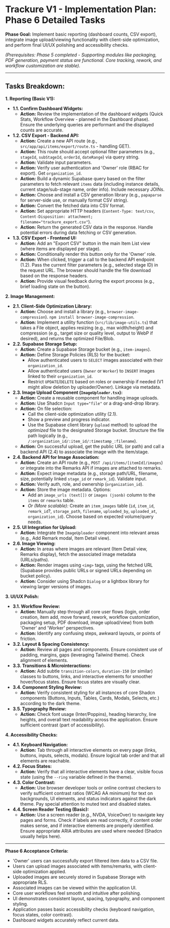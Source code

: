 # Trackure V1 - Implementation Plan: Phase 6 Detailed Tasks

**Phase Goal:** Implement basic reporting (dashboard counts, CSV export), integrate image upload/viewing functionality with client-side optimization, and perform final UI/UX polishing and accessibility checks.

_(Prerequisites: Phase 5 completed - Supporting modules like packaging, PDF generation, payment status are functional. Core tracking, rework, and workflow customization are stable)._

---

## Tasks Breakdown:

**1. Reporting (Basic V1):**

- **1.1. Confirm Dashboard Widgets:**
  - **Action:** Review the implementation of the dashboard widgets (Quick Stats, Workflow Overview - planned in the Dashboard phase). Ensure the underlying queries are performant and the displayed counts are accurate.
- **1.2. CSV Export - Backend API:**
  - **Action:** Create a new API route (e.g., `src/app/api/items/export/route.ts` - handling GET).
  - **Action:** This route should accept optional filter parameters (e.g., `stageId`, `subStageId`, `orderId`, `dateRange`) via query string.
  - **Action:** Validate input parameters.
  - **Action:** Verify user authentication and 'Owner' role (RBAC for export). Get `organization_id`.
  - **Action:** Build a dynamic Supabase query based on the filter parameters to fetch relevant `items` data (including instance details, current stage/sub-stage name, order info). Include necessary JOINs.
  - **Action:** Choose and install a CSV generation library (e.g., `papaparse` for server-side use, or manually format CSV string).
  - **Action:** Convert the fetched data into CSV format.
  - **Action:** Set appropriate HTTP headers (`Content-Type: text/csv`, `Content-Disposition: attachment; filename="trackure_export.csv"`).
  - **Action:** Return the generated CSV data in the response. Handle potential errors during data fetching or CSV generation.
- **1.3. CSV Export - Frontend UI:**
  - **Action:** Add an "Export CSV" button in the main Item List view (where items are displayed per stage).
  - **Action:** Conditionally render this button only for the 'Owner' role.
  - **Action:** When clicked, trigger a call to the backend API endpoint (1.2). Pass the current filter parameters (e.g., selected stage ID) in the request URL. The browser should handle the file download based on the response headers.
  - **Action:** Provide visual feedback during the export process (e.g., brief loading state on the button).

**2. Image Management:**

- **2.1. Client-Side Optimization Library:**
  - **Action:** Choose and install a library (e.g., `browser-image-compression`). `npm install browser-image-compression`.
  - **Action:** Implement a utility function (`src/lib/image-utils.ts`) that takes a File object, applies resizing (e.g., max width/height) and compression (e.g., target size or quality level, output to WebP if desired), and returns the optimized File/Blob.
- **2.2. Supabase Storage Setup:**
  - **Action:** Create a Supabase Storage bucket (e.g., `item-images`).
  - **Action:** Define Storage Policies (RLS) for the bucket:
    - Allow authenticated users to `SELECT` images associated with their `organization_id`.
    - Allow authenticated users (`Owner` or `Worker`) to `INSERT` images linked to their `organization_id`.
    - Restrict `UPDATE`/`DELETE` based on roles or ownership if needed (V1 might allow deletion by uploader/Owner). Linkage via metadata.
- **2.3. Image Upload Component (`ImageUploader.tsx`):**
  - **Action:** Create a reusable component for handling image uploads.
  - **Action:** Use Shadcn `Input type="file"` or a drag-and-drop library.
  - **Action:** On file selection:
    - Call the client-side optimization utility (2.1).
    - Show a preview and progress indicator.
    - Use the Supabase client library (`upload` method) to upload the _optimized_ file to the designated Storage bucket. Structure the file path logically (e.g., `/:organization_id/:item_id/:timestamp_:filename`).
  - **Action:** On successful upload, get the public URL (or path) and call a backend API (2.4) to associate the image with the item/stage.
- **2.4. Backend API for Image Association:**
  - **Action:** Create an API route (e.g., `POST /api/items/[itemId]/images`) or integrate into the Remarks API if images are attached to remarks.
  - **Action:** Expect image metadata (e.g., storage path/URL, filename, size, potentially linked `stage_id` or `remark_id`). Validate input.
  - **Action:** Verify auth, role, and ownership (`organization_id`).
  - **Action:** Store the image metadata. Options:
    - Add an `image_urls (text[])` or `images (jsonb)` column to the `items` or `remarks` table.
    - _Or (More scalable):_ Create an `item_images` table (`id`, `item_id`, `remark_id`?, `storage_path`, `filename`, `uploaded_by`, `uploaded_at`, `organization_id`). Choose based on expected volume/query needs.
- **2.5. UI Integration for Upload:**
  - **Action:** Integrate the `ImageUploader` component into relevant areas (e.g., Add Remark modal, Item Detail view).
- **2.6. Image Viewing:**
  - **Action:** In areas where images are relevant (Item Detail view, Remarks display), fetch the associated image metadata (URLs/paths).
  - **Action:** Render images using `<img>` tags, using the fetched URL (Supabase provides public URLs or signed URLs depending on bucket policy).
  - **Action:** Consider using Shadcn `Dialog` or a lightbox library for viewing larger versions of images.

**3. UI/UX Polish:**

- **3.1. Workflow Review:**
  - **Action:** Manually step through all core user flows (login, order creation, item add, move forward, rework, workflow customization, packaging setup, PDF download, image upload/view) from both 'Owner' and 'Worker' perspectives.
  - **Action:** Identify any confusing steps, awkward layouts, or points of friction.
- **3.2. Layout & Spacing Consistency:**
  - **Action:** Review all pages and components. Ensure consistent use of padding, margins, gaps (leveraging Tailwind theme). Check alignment of elements.
- **3.3. Transitions & Microinteractions:**
  - **Action:** Add subtle `transition-colors`, `duration-150` (or similar) classes to buttons, links, and interactive elements for smoother hover/focus states. Ensure focus states are visually clear.
- **3.4. Component Styling Review:**
  - **Action:** Verify consistent styling for all instances of core Shadcn components (Buttons, Inputs, Tables, Cards, Modals, Selects, etc.) according to the dark theme.
- **3.5. Typography Review:**
  - **Action:** Check font usage (Inter/Poppins), heading hierarchy, line heights, and overall text readability across the application. Ensure sufficient contrast (part of accessibility).

**4. Accessibility Checks:**

- **4.1. Keyboard Navigation:**
  - **Action:** Tab through all interactive elements on every page (links, buttons, inputs, selects, modals). Ensure logical tab order and that all elements are reachable.
- **4.2. Focus States:**
  - **Action:** Verify that all interactive elements have a clear, visible focus state (using the `--ring` variable defined in the theme).
- **4.3. Color Contrast:**
  - **Action:** Use browser developer tools or online contrast checkers to verify sufficient contrast ratios (WCAG AA minimum) for text on backgrounds, UI elements, and status indicators against the dark theme. Pay special attention to muted text and disabled states.
- **4.4. Screen Reader Testing (Basic):**
  - **Action:** Use a screen reader (e.g., NVDA, VoiceOver) to navigate key pages and forms. Check if labels are read correctly, if content order makes sense, and if interactive elements are properly identified. Ensure appropriate ARIA attributes are used where needed (Shadcn usually helps here).

---

**Phase 6 Acceptance Criteria:**

- 'Owner' users can successfully export filtered item data to a CSV file.
- Users can upload images associated with items/remarks, with client-side optimization applied.
- Uploaded images are securely stored in Supabase Storage with appropriate RLS.
- Associated images can be viewed within the application UI.
- Core user workflows feel smooth and intuitive after polishing.
- UI demonstrates consistent layout, spacing, typography, and component styling.
- Application passes basic accessibility checks (keyboard navigation, focus states, color contrast).
- Dashboard widgets accurately reflect current data.
